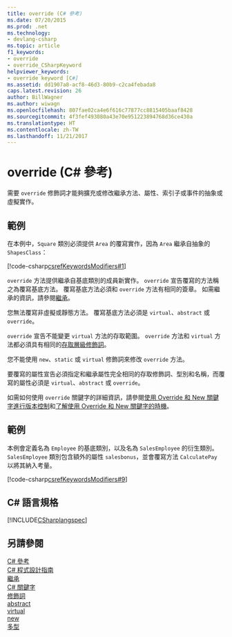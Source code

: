 ```yaml
---
title: override (C# 參考)
ms.date: 07/20/2015
ms.prod: .net
ms.technology:
- devlang-csharp
ms.topic: article
f1_keywords:
- override
- override_CSharpKeyword
helpviewer_keywords:
- override keyword [C#]
ms.assetid: dd1907a8-acf8-46d3-80b9-c2ca4febada8
caps.latest.revision: 26
author: BillWagner
ms.author: wiwagn
ms.openlocfilehash: 807fae02ca4e6f616c77877cc8815405baaf8428
ms.sourcegitcommit: 4f3fef493080a43e70e951223894768d36ce430a
ms.translationtype: HT
ms.contentlocale: zh-TW
ms.lasthandoff: 11/21/2017
---
```

# <a name="override-c-reference"></a>override (C# 參考)
需要 `override` 修飾詞才能夠擴充或修改繼承方法、屬性、索引子或事件的抽象或虛擬實作。  
  
## <a name="example"></a>範例  
 在本例中，`Square` 類別必須提供 `Area` 的覆寫實作，因為 `Area` 繼承自抽象的 `ShapesClass`：  
  
 [!code-csharp[csrefKeywordsModifiers#1](../../../csharp/language-reference/keywords/codesnippet/CSharp/override_1.cs)]  
  
 `override` 方法提供繼承自基底類別的成員新實作。 `override` 宣告覆寫的方法稱之為覆寫基底方法。 覆寫基底方法必須和 `override` 方法有相同的簽章。 如需繼承的資訊，請參閱[繼承](../../../csharp/programming-guide/classes-and-structs/inheritance.md)。  
  
 您無法覆寫非虛擬或靜態方法。 覆寫基底方法必須是 `virtual`、`abstract` 或 `override`。  
  
 `override` 宣告不能變更 `virtual` 方法的存取範圍。 `override` 方法和 `virtual` 方法都必須具有相同的[存取層級修飾詞](../../../csharp/language-reference/keywords/access-modifiers.md)。  
  
 您不能使用 `new`、`static` 或 `virtual` 修飾詞來修改 `override` 方法。  
  
 要覆寫的屬性宣告必須指定和繼承屬性完全相同的存取修飾詞、型別和名稱，而覆寫的屬性必須是 `virtual`、`abstract` 或 `override`。  
  
 如需如何使用 `override` 關鍵字的詳細資訊，請參閱[使用 Override 和 New 關鍵字進行版本控制](../../../csharp/programming-guide/classes-and-structs/versioning-with-the-override-and-new-keywords.md)和[了解使用 Override 和 New 關鍵字的時機](../../../csharp/programming-guide/classes-and-structs/knowing-when-to-use-override-and-new-keywords.md)。  
  
## <a name="example"></a>範例  
 本例會定義名為 `Employee` 的基底類別，以及名為 `SalesEmployee` 的衍生類別。 `SalesEmployee` 類別包含額外的屬性 `salesbonus`，並會覆寫方法 `CalculatePay` 以將其納入考量。  
  
 [!code-csharp[csrefKeywordsModifiers#9](../../../csharp/language-reference/keywords/codesnippet/CSharp/override_2.cs)]  
  
## <a name="c-language-specification"></a>C# 語言規格  
 [!INCLUDE[CSharplangspec](~/includes/csharplangspec-md.md)]  
  
## <a name="see-also"></a>另請參閱  
 [C# 參考](../../../csharp/language-reference/index.md)  
 [C# 程式設計指南](../../../csharp/programming-guide/index.md)  
 [繼承](../../../csharp/programming-guide/classes-and-structs/inheritance.md)  
 [C# 關鍵字](../../../csharp/language-reference/keywords/index.md)  
 [修飾詞](../../../csharp/language-reference/keywords/modifiers.md)  
 [abstract](../../../csharp/language-reference/keywords/abstract.md)  
 [virtual](../../../csharp/language-reference/keywords/virtual.md)  
 [new](../../../csharp/language-reference/keywords/new.md)  
 [多型](../../../csharp/programming-guide/classes-and-structs/polymorphism.md)
